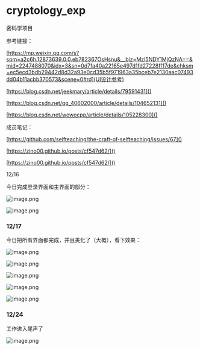 # cryptology_exp

密码学项目

参考链接：

[https://mp.weixin.qq.com/s?spm=a2c6h.12873639.0.0.eb782367OsHsnu&__biz=MzI5NDY1MjQzNA==&mid=2247488070&idx=3&sn=0d7fa40a22165e497d1fd27228ff17de&chksm=ec5ecd3bdb29442d8d32a93e0cd35b5f971963a35bceb7e2130aac07493dd04b11acbb370573&scene=0#rd](UI设计参考)

[https://blog.csdn.net/jeekmary/article/details/79591431]()

[https://blog.csdn.net/qq_40602000/article/details/104652131]()

[https://blog.csdn.net/wowocpp/article/details/105228300]()

成员笔记：

[https://github.com/selfteaching/the-craft-of-selfteaching/issues/67]()

[https://zino00.github.io/posts/cf547d62/]()

[https://zino00.github.io/posts/cf547d62/]()

12/16

今日完成登录界面和主界面的部分：

![image.png](./assets/1639662560341-image.png)

![image.png](./assets/1639662580337-image.png)

### 12/17

今日把所有界面都完成，并且美化了（大概），看下效果：

![image.png](./assets/1639723360786-image.png)

![image.png](./assets/1639723379807-image.png)

![image.png](./assets/1639723393960-image.png)

![image.png](./assets/1639723411769-image.png)

![image.png](./assets/1639723421412-image.png)

### 12/24

工作进入尾声了

![image.png](./assets/1640347746796-image.png)
